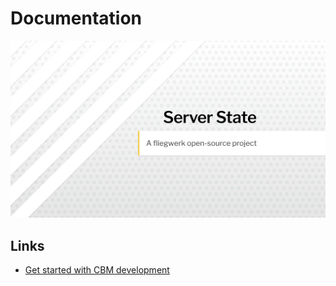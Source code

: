 # Documentation
![Cover](img/index/cover.png)

## Links
- [Get started with CBM development](getting-started.md)
